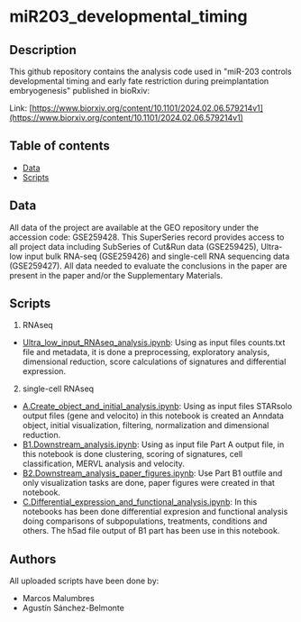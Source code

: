 # miR203_developmental_timing

## Description

This github repository contains the analysis code used in "miR-203 controls developmental timing and early fate restriction during preimplantation embryogenesis" published in bioRxiv:

Link: [https://www.biorxiv.org/content/10.1101/2024.02.06.579214v1](https://www.biorxiv.org/content/10.1101/2024.02.06.579214v1)

## Table of contents

- [Data](#Data)
- [Scripts](#Scripts)


## Data

All data of the project are available at the GEO repository under the accession code: GSE259428. This SuperSeries record provides access to all project data including SubSeries of Cut&Run data (GSE259425), Ultra-low input bulk RNA-seq (GSE259426) and single-cell RNA sequencing data (GSE259427). All data needed to evaluate the conclusions in the paper are present in the paper and/or the Supplementary Materials.

## Scripts

1. RNAseq

- [Ultra_low_input_RNAseq_analysis.ipynb](/scripts/RNAseq/Ultra_low_input_RNAseq_analysis.ipynb): Using as input files counts.txt file and metadata, it is done a preprocessing, exploratory analysis, dimensional reduction, score calculations of signatures and differential expression.

2. single-cell RNAseq
   
- [A.Create_object_and_initial_analysis.ipynb](/scripts/scRNAseq/A.Create_object_and_initial_analysis.ipynb): Using as input files STARsolo output files (gene and velocito) in this notebook is created an Anndata object, initial visualization, filtering, normalization and dimensional reduction.
- [B1.Downstream_analysis.ipynb](/scripts/scRNAseq/B1.Downstream_analysis.ipynb): Using as input file Part A output file, in this notebook is done clustering, scoring of signatures, cell classification, MERVL analysis and velocity.
- [B2.Downstream_analysis_paper_figures.ipynb](/scripts/scRNAseq/B2.Downstream_analysis_paper_figures.ipynb): Use Part B1 outfile and only visualization tasks are done, paper figures were created in that notebook.
- [C.Differential_expression_and_functional_analysis.ipynb](/scripts/scRNAseq/C.Differential_expression_and_functional_analysis.ipynb): In this notebooks has been done differential expresion and functional analysis doing comparisons of subpopulations, treatments, conditions and others. The h5ad file output of B1 part has been use in this notebook.

## Authors

All uploaded scripts have been done by:

- Marcos Malumbres
- Agustín Sánchez-Belmonte
